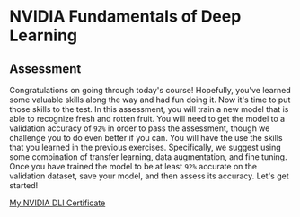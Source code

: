 # NVIDIA Fundamentals of Deep Learning  
## Assessment  
Congratulations on going through today's course! Hopefully, you've learned some valuable skills along the way and had fun doing it. Now it's time to put those skills to the test. In this assessment, you will train a new model that is able to recognize fresh and rotten fruit. You will need to get the model to a validation accuracy of `92%` in order to pass the assessment, though we challenge you to do even better if you can. You will have the use the skills that you learned in the previous exercises. Specifically, we suggest using some combination of transfer learning, data augmentation, and fine tuning. Once you have trained the model to be at least `92%` accurate on the validation dataset, save your model, and then assess its accuracy. Let's get started!

[My NVIDIA DLI Certificate](https://courses.nvidia.com/certificates/62b93c6016e646d88db3733a1e40fc10/)